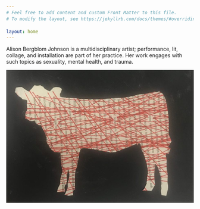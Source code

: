 ```yaml
---
# Feel free to add content and custom Front Matter to this file.
# To modify the layout, see https://jekyllrb.com/docs/themes/#overriding-theme-defaults

layout: home
---
```

Alison Bergblom Johnson is a multidisciplinary artist; performance, lit, collage, and installation are part of her practice. Her work engages with such topics as sexuality, mental health, and trauma.

<div><a href="/thework/"><img src="assets/img/calf.jpg" /></a></div>
